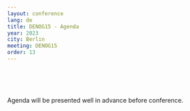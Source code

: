 ```yaml
---
layout: conference
lang: de
title: DENOG15 - Agenda
year: 2023
city: Berlin
meeting: DENOG15
order: 13
---
```


<br /> 
<br /> 
<br /> 

Agenda will be presented well in advance before conference.

<br /> 


<!-- <pretalx-schedule event-url="https://pretalx.com/denog15/" locale="en" format="list" style="--pretalx-clr-primary: #F9CD00"></pretalx-schedule>
<noscript>
   <div class="pretalx-widget">
        <div class="pretalx-widget-info-message">
            JavaScript is disabled in your browser. To access our schedule without JavaScript,
            please <a target="_blank" href="https://pretalx.com/denog15/schedule/">click here</a>.
        </div>
    </div>
</noscript> --> 
